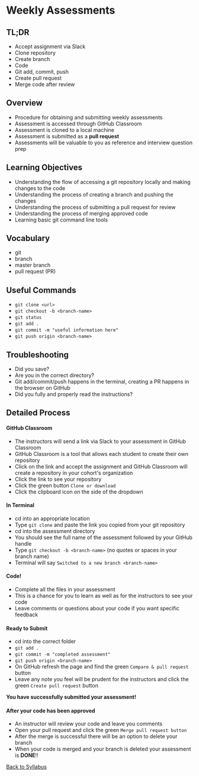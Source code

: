 # Weekly Assessments

## TL;DR
- Accept assignment via Slack
- Clone repository
- Create branch
- Code
- Git add, commit, push
- Create pull request
- Merge code after review

## Overview
- Procedure for obtaining and submitting weekly assessments
- Assessment is accessed through GitHub Classroom
- Assessment is cloned to a local machine
- Assessment is submitted as a **pull request**
- Assessments will be valuable to you as reference and interview question prep

## Learning Objectives
- Understanding the flow of accessing a git repository locally and making changes to the code
- Understanding the process of creating a branch and pushing the changes
- Understanding the process of submitting a pull request for review
- Understanding the process of merging approved code
- Learning basic git command line tools

## Vocabulary
- git
- branch
- master branch
- pull request (PR)

## Useful Commands
- `git clone <url>`
- `git checkout -b <branch-name>`
- `git status`
- `git add .`
- `git commit -m "useful information here"`
- `git push origin <branch-name>`

## Troubleshooting
- Did you save?
- Are you in the correct directory?
- Git add/commit/push happens in the terminal, creating a PR happens in the browser on GitHub
- Did you fully and properly read the instructions?

## Detailed Process

#### GitHub Classroom
- The instructors will send a link via Slack to your assessment in GitHub Classroom
- GitHub Classroom is a tool that allows each student to create their own repository  
- Click on the link and accept the assignment and GitHub Classroom will create a repository in your cohort's organization
- Click the link to see your repository
- Click the green button `Clone or download`
- Click the clipboard icon on the side of the dropdown

#### In Terminal
- cd into an appropriate location
- Type `git clone` and paste the link you copied from your git repository
- cd into the assessment directory
- You should see the full name of the assessment followed by your GitHub handle
- Type `git checkout -b <branch-name>` (no quotes or spaces in your branch name)
- Terminal will say `Switched to a new branch <branch-name>`

#### Code!
- Complete all the files in your assessment
- This is a chance for you to learn as well as for the instructors to see your code
- Leave comments or questions about your code if you want specific feedback

#### Ready to Submit
- cd into the correct folder
- `git add .`
- `git commit -m "completed assessment"`
- `git push origin <branch-name>`
- On GitHub refresh the page and find the green `Compare & pull request` button
- Leave any note you feel will be prudent for the instructors and click the green `Create pull request` button

**You have successfully submitted your assessment!**

#### After your code has been approved
- An instructor will review your code and leave you comments
- Open your pull request and click the green `Merge pull request button`
- After the merge is successful there will be an option to delete your branch
- When your code is merged and your branch is deleted your assessment is **DONE**!!


[Back to Syllabus](../README.md)

